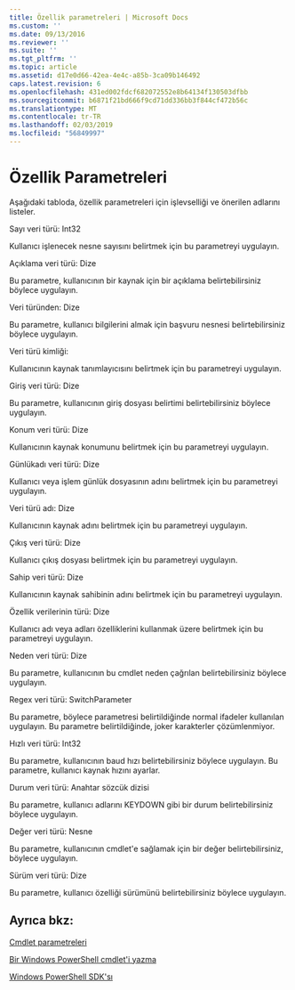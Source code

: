 ```yaml
---
title: Özellik parametreleri | Microsoft Docs
ms.custom: ''
ms.date: 09/13/2016
ms.reviewer: ''
ms.suite: ''
ms.tgt_pltfrm: ''
ms.topic: article
ms.assetid: d17e0d66-42ea-4e4c-a85b-3ca09b146492
caps.latest.revision: 6
ms.openlocfilehash: 431ed002fdcf682072552e8b64134f130503dfbb
ms.sourcegitcommit: b6871f21bd666f9cd71dd336bb3f844cf472b56c
ms.translationtype: MT
ms.contentlocale: tr-TR
ms.lasthandoff: 02/03/2019
ms.locfileid: "56849997"
---
```

# <a name="property-parameters"></a>Özellik Parametreleri

Aşağıdaki tabloda, özellik parametreleri için işlevselliği ve önerilen adlarını listeler.

Sayı veri türü: Int32

Kullanıcı işlenecek nesne sayısını belirtmek için bu parametreyi uygulayın.

Açıklama veri türü: Dize

Bu parametre, kullanıcının bir kaynak için bir açıklama belirtebilirsiniz böylece uygulayın.

Veri türünden: Dize

Bu parametre, kullanıcı bilgilerini almak için başvuru nesnesi belirtebilirsiniz böylece uygulayın.

Veri türü kimliği:

Kullanıcının kaynak tanımlayıcısını belirtmek için bu parametreyi uygulayın.

Giriş veri türü: Dize

Bu parametre, kullanıcının giriş dosyası belirtimi belirtebilirsiniz böylece uygulayın.

Konum veri türü: Dize

Kullanıcının kaynak konumunu belirtmek için bu parametreyi uygulayın.

Günlükadı veri türü: Dize

Kullanıcı veya işlem günlük dosyasının adını belirtmek için bu parametreyi uygulayın.

Veri türü adı: Dize

Kullanıcının kaynak adını belirtmek için bu parametreyi uygulayın.

Çıkış veri türü: Dize

Kullanıcı çıkış dosyası belirtmek için bu parametreyi uygulayın.

Sahip veri türü: Dize

Kullanıcının kaynak sahibinin adını belirtmek için bu parametreyi uygulayın.

Özellik verilerinin türü: Dize

Kullanıcı adı veya adları özelliklerini kullanmak üzere belirtmek için bu parametreyi uygulayın.

Neden veri türü: Dize

Bu parametre, kullanıcının bu cmdlet neden çağrılan belirtebilirsiniz böylece uygulayın.

Regex veri türü: SwitchParameter

Bu parametre, böylece parametresi belirtildiğinde normal ifadeler kullanılan uygulayın. Bu parametre belirtildiğinde, joker karakterler çözümlenmiyor.

Hızlı veri türü: Int32

Bu parametre, kullanıcının baud hızı belirtebilirsiniz böylece uygulayın. Bu parametre, kullanıcı kaynak hızını ayarlar.

Durum veri türü: Anahtar sözcük dizisi

Bu parametre, kullanıcı adlarını KEYDOWN gibi bir durum belirtebilirsiniz böylece uygulayın.

Değer veri türü: Nesne

Bu parametre, kullanıcının cmdlet'e sağlamak için bir değer belirtebilirsiniz, böylece uygulayın.

Sürüm veri türü: Dize

Bu parametre, kullanıcı özelliği sürümünü belirtebilirsiniz böylece uygulayın.

## <a name="see-also"></a>Ayrıca bkz:

[Cmdlet parametreleri](./cmdlet-parameters.md)

[Bir Windows PowerShell cmdlet'i yazma](./writing-a-windows-powershell-cmdlet.md)

[Windows PowerShell SDK'sı](../windows-powershell-reference.md)
